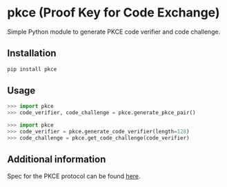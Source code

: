 # pkce (Proof Key for Code Exchange)

Simple Python module to generate PKCE code verifier and code challenge.


## Installation

```bash
pip install pkce
```

## Usage

```python
>>> import pkce
>>> code_verifier, code_challenge = pkce.generate_pkce_pair()
```

```python
>>> import pkce
>>> code_verifier = pkce.generate_code_verifier(length=128)
>>> code_challenge = pkce.get_code_challenge(code_verifier)
```

## Additional information

Spec for the PKCE protocol can be found [here](https://tools.ietf.org/html/rfc7636).
